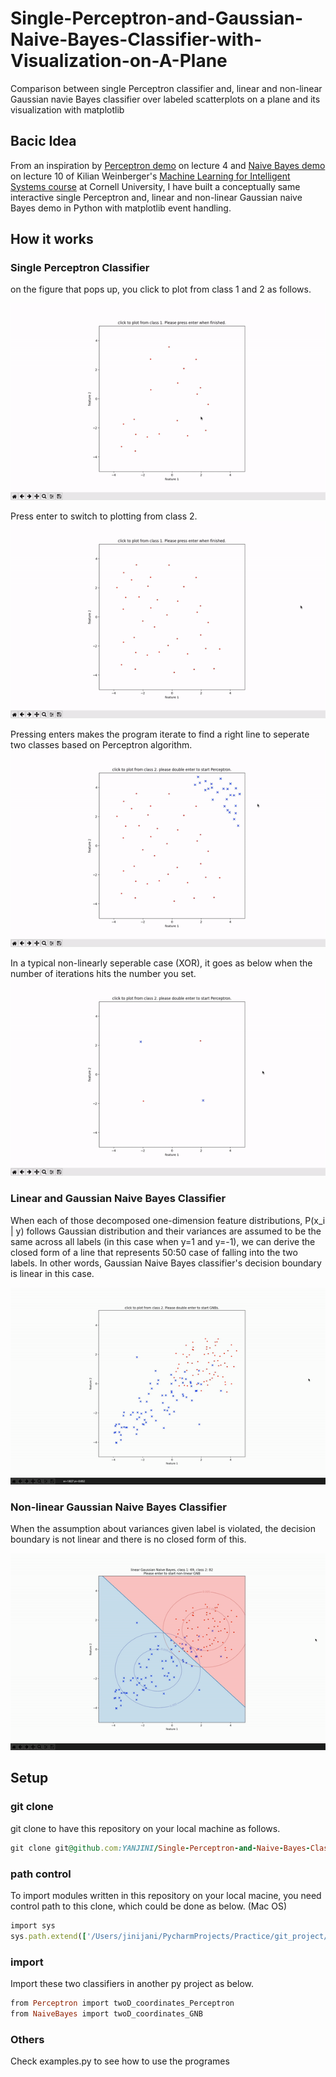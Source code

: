 # Single-Perceptron-and-Gaussian-Naive-Bayes-Classifier-with-Visualization-on-A-Plane
Comparison between single Perceptron classifier and, linear and non-linear Gaussian navie Bayes classifier over labeled scatterplots on a plane and its visualization with matplotlib <br />


## Bacic Idea
From an inspiration by [Perceptron demo](https://youtu.be/wl7gVvI-HuY?t=1331) on lecture 4 and [Naive Bayes demo](https://youtu.be/rqB0XWoMreU?t=2498) on lecture 10 of Kilian Weinberger's [Machine Learning for Intelligent Systems course](https://www.cs.cornell.edu/courses/cs4780/2018fa/) at Cornell University, I have built a conceptually same interactive single Perceptron and, linear and non-linear Gaussian naive Bayes demo in Python with matplotlib event handling. <br />


## How it works
### Single Perceptron Classifier

on the figure that pops up, you click to plot from class 1 and 2 as follows. <br />

![click to plot from class 1](/images/click%20to%20plot%20from%20class%201.gif)

Press enter to switch to plotting from class 2. <br />
![click to plot from class 2](/images/click%20to%20plot%20from%20class%202.gif)

Pressing enters makes the program iterate to find a right line to seperate two classes based on Perceptron algorithm. <br />
![Perceptron_lseperable](/images/Perceptron_lseperable.gif)

In a typical non-linearly seperable case (XOR), it goes as below when the number of iterations hits the number you set. <br />
![Perceptron_nlseperable](/images/Perceptron_nlseperable.gif) <br />

### Linear and Gaussian Naive Bayes Classifier
When each of those decomposed one-dimension feature distributions, P(x_i | y) follows Gaussian distribution and their variances are assumed to be the same across all labels (in this case when y=1 and y=-1), we can derive the closed form of a line that represents 50:50 case of falling into the two labels. In other words, Gaussian Naive Bayes classifier's decision boundary is linear in this case. <br />

![linear_GNB](/images/linear_GNB.gif) <br />

### Non-linear Gaussian Naive Bayes Classifier
When the assumption about variances given label is violated, the decision boundary is not linear and there is no closed form of this.

![linear_GNB](/images/nonlinear_GNB.gif) <br />


## Setup

### git clone
git clone to have this repository on your local machine as follows.
```ruby
git clone git@github.com:YANJINI/Single-Perceptron-and-Naive-Bayes-Classifier-with-Visualization-on-A-Plane.git
```

### path control
To import modules written in this repository on your local macine, you need control path to this clone, which could be done as below. (Mac OS)
```ruby
import sys
sys.path.extend(['/Users/jinijani/PycharmProjects/Practice/git_project/Single-Perceptron-and-Gaussian-Naive-Bayes-Classifier-with-Visualization-on-A-Plane'])
```

### import 
Import these two classifiers in another py project as below.
```ruby
from Perceptron import twoD_coordinates_Perceptron
from NaiveBayes import twoD_coordinates_GNB
```

### Others
Check examples.py to see how to use the programes
